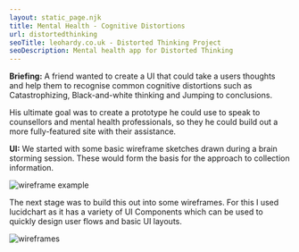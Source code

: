 ```yaml
---
layout: static_page.njk
title: Mental Health - Cognitive Distortions
url: distortedthinking
seoTitle: leohardy.co.uk - Distorted Thinking Project
seoDescription: Mental health app for Distorted Thinking
---
```

**Briefing:** A friend wanted to create a UI that could take a users thoughts and help them to recognise common cognitive distortions such as Catastrophizing, Black-and-white thinking and Jumping to conclusions. 

H﻿is ultimate goal was to create a prototype he could use to speak to counsellors and mental health professionals, so they he could build out a more fully-featured site with their assistance. 

**U﻿I:** We started with some basic wireframe sketches drawn during a brain storming session. These would form the basis for the approach to collection information. 

![wireframe example](/img/mh_1.jpg "Example of an image from the initial drawn wireframes")

T﻿he next stage was to build this out into some wireframes. For this I used lucidchart as it has a  variety of UI Components which can be used to quickly design user flows and basic UI layouts.

![wireframes](/img/mh_cognitive_distortions.jpeg "UI components initial layout")